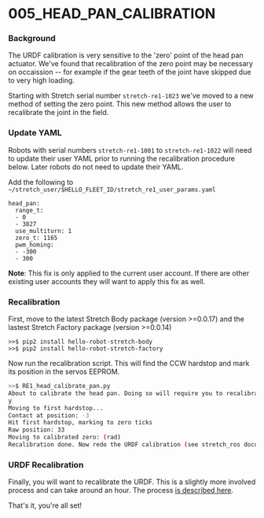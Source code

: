 # 005_HEAD_PAN_CALIBRATION

### **Background**

The URDF calibration is very sensitive to the 'zero' point of the head pan actuator. We've found that recalibration of the zero point may be necessary  on occaission -- for example if the gear teeth of the joint have skipped due to very high loading.

Starting with Stretch serial number `stretch-re1-1023` we've moved to a new method of setting the zero point. This new method allows the user to recalibrate the joint in the field.

### Update YAML

Robots with serial numbers `stretch-re1-1001` to `stretch-re1-1022` will need to update their user YAML prior to running the recalibration procedure below. Later robots do not need to update their YAML.

Add the following to `~/stretch_user/$HELLO_FLEET_ID/stretch_re1_user_params.yaml`

```
head_pan:
  range_t:
  - 0
  - 3827
  use_multiturn: 1
  zero_t: 1165
  pwm_homing:
  - -300
  - 300
```

**Note**: This fix is only applied to the current user account. If there are other existing user accounts they will want to apply this fix as well.

### Recalibration

First, move to the latest Stretch Body package (version >=0.0.17) and the lastest Stretch Factory  package (version >=0.0.14)

```
>>$ pip2 install hello-robot-stretch-body
>>$ pip2 install hello-robot-stretch-factory
```

Now run the recalibration script. This will find the CCW hardstop and mark its position in the servos EEPROM.

```bash
>>$ RE1_head_calibrate_pan.py 
About to calibrate the head pan. Doing so will require you to recalibrated your URDF. Proceed (y/n)?
y
Moving to first hardstop...
Contact at position: -3
Hit first hardstop, marking to zero ticks
Raw position: 33
Moving to calibrated zero: (rad)
Recalibration done. Now redo the URDF calibration (see stretch_ros documentation)
```

### URDF Recalibration 

Finally, you will want to recalibrate the URDF. This is a slightly more involved process and can take around an hour. The process [is described here](https://github.com/hello-robot/stretch_ros/blob/master/stretch_calibration/README.md).

That's it, you're all set!

